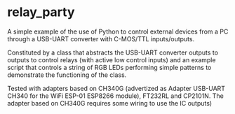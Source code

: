 # relay_party

A simple example of the use of Python to control external devices from a PC through a USB-UART converter with C-MOS/TTL inputs/outputs.

Constituted by a class that abstracts the USB-UART converter outputs to outputs to control relays (with active low control inputs) and an example script that controls a string of RGB LEDs performing simple patterns to demonstrate the functioning of the class.

Tested with adapters based on CH340G (advertized as Adapter USB-UART CH340 for the WiFi ESP-01 ESP8266 module), FT232RL and CP2101N. The adapter based on CH340G requires some wiring to use the IC outputs)
